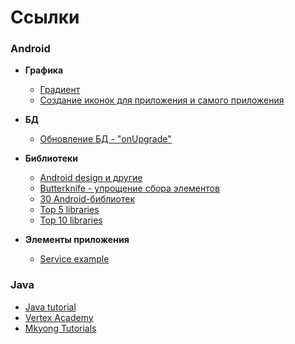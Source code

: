 # Ссылки

### Android
* **Графика**
  + [Градиент](https://startandroid.ru/ru/uroki/vse-uroki-spiskom/377-urok-162-grafika-drawable-shape-gradient.html)
  + [Создание иконок для приложения и самого приложения](https://romannurik.github.io/AndroidAssetStudio/index.html)

* **БД**
  + [Обновление БД - "onUpgrade"](https://startandroid.ru/ru/uroki/vse-uroki-spiskom/79-urok-39-onupgrade-obnovljaem-bd-v-sqlite.html)

* **Библиотеки**
  + [Android design и другие](https://developer.android.com/topic/libraries/support-library/packages)
  + [Butterknife - упрощение сбора элементов](http://jakewharton.github.io/butterknife/)
  + [30 Android-библиотек](https://habr.com/post/431400/)
  + [Top 5 libraries](https://infinum.co/the-capsized-eight/top-5-android-libraries-every-android-developer-should-know-about)
  + [Top 10 libraries](https://infinum.co/the-capsized-eight/top-10-android-libraries-every-android-developer-should-know-about)

* **Элементы приложения**
  + [Service example](https://startandroid.ru/ru/uroki/vse-uroki-spiskom/157-urok-92-service-prostoj-primer.html)


### Java
* [Java tutorial](https://www.tutorialspoint.com/java/)
* [Vertex Academy](https://vertex-academy.com/tutorials/ru/)
* [Mkyong Tutorials](https://www.mkyong.com/java/java-how-to-get-current-date-time-date-and-calender/)